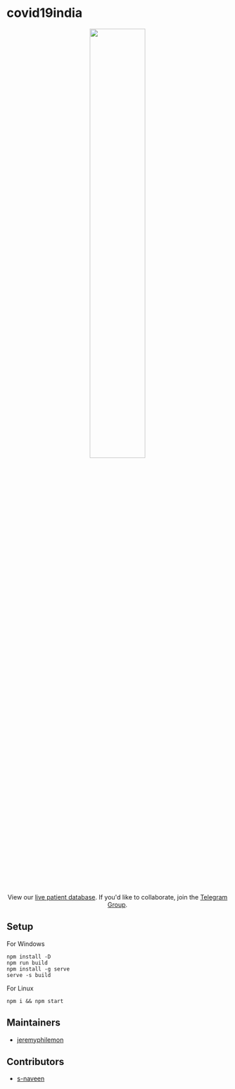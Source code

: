 # covid19india

<p align="center">
<img src="https://lh3.googleusercontent.com/c1R9ua5XDaInXNNYEVKs5NzwQ36gYCXi1VJ5kLRxGcDYmyUSJM3dnkzqaPWP_CniaHQbQSr4yQqxmsoEGvGFrWFnBRAVjI4=s2560" width="50%">
</p>

<p align="center">
  View our <a href="https://docs.google.com/spreadsheets/d/1nzXUdaIWC84QipdVGUKTiCSc5xntBbpMpzLm6Si33zk">live patient database</a>.  If you'd like to collaborate, join the <a href="https://t.me/covid19indiaops">Telegram Group</a>.
 </p>


## Setup
For Windows
```
npm install -D
npm run build
npm install -g serve
serve -s build
```
For Linux
```
npm i && npm start
```

## Maintainers
- [jeremyphilemon](https://github.com/jeremyphilemon)

## Contributors
- [s-naveen](https://github.com/jeremyphilemon/covid19-india/pulls?q=is%3Apr+author%3As-naveen+is%3Aclosed)

